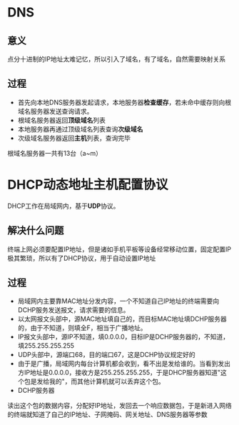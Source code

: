 # DNS

## 意义

点分十进制的IP地址太难记忆，所以引入了域名，有了域名，自然需要映射关系

## 过程

- 首先向本地DNS服务器发起请求，本地服务器**检查缓存**，若未命中缓存则向根域名服务器发送查询请求。
- 根域名服务器返回**顶级域名**列表
- 本地服务器再通过顶级域名列表查询**次级域名**
- 次级域名服务器返回**主机**列表，查询完毕

根域名服务器一共有13台（a~m）

# DHCP动态地址主机配置协议

DHCP工作在局域网内，基于**UDP**协议。

## 解决什么问题

终端上网必须要配置IP地址，但是诸如手机平板等设备经常移动位置，固定配置IP极其繁琐，所以有了DHCP协议，用于自动设置IP地址

## 过程

- 局域网内主要靠MAC地址分发内容，一个不知道自己IP地址的终端需要向DCHP服务发送报文，请求需要的信息。
- 以太网报文头部中，源MAC地址填自己的，而目标MAC地址填DCHP服务器的，由于不知道，则填全F，相当于广播地址。
- IP报文头部中，源IP不知道，填0.0.0.0，目标IP是DCHP服务器的，不知道，填255.255.255.255
- UDP头部中，源端口68，目的端口67，这是DCHP协议规定好的
- 由于是广播，局域网内每台计算机都会收到，看不出是发给谁的。当看到发出方IP地址是0.0.0.0，接收方是255.255.255.255，于是DHCP服务器知道"这个包是发给我的"，而其他计算机就可以丢弃这个包。
- DCHP服务器

读出这个包的数据内容，分配好IP地址，发回去一个响应数据包，于是新进入网络的终端就知道了自己的IP地址、子网掩码、网关地址、DNS服务器等参数